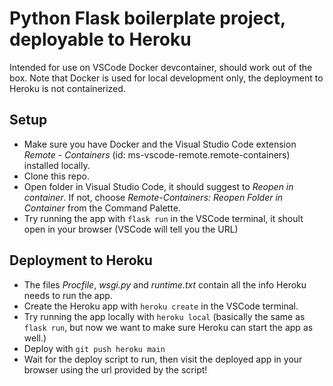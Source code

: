 # Python Flask boilerplate project, deployable to Heroku

Intended for use on VSCode Docker devcontainer, should work out of the box. Note that Docker is used for local development only, the deployment to Heroku is not containerized.

## Setup
- Make sure you have Docker and the Visual Studio Code extension _Remote - Containers_ (id: ms-vscode-remote.remote-containers) installed locally.
- Clone this repo.
- Open folder in Visual Studio Code, it should suggest to _Reopen in container_. If not, choose _Remote-Containers: Reopen Folder in Container_ from the Command Palette.
- Try running the app with `flask run` in the VSCode terminal, it shoult open in your browser (VSCode will tell you the URL)

## Deployment to Heroku
- The files _Procfile_, _wsgi.py_ and _runtime.txt_ contain all the info Heroku needs to run the app.
- Create the Heroku app with `heroku create` in the VSCode terminal.
- Try running the app locally  with `heroku local` (basically the same as `flask run`, but now we want to make sure Heroku can start the app as well.)
- Deploy with `git push heroku main` 
- Wait for the deploy script to run, then visit the deployed app in your browser using the url provided by the script!
